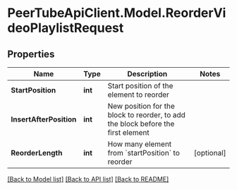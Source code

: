 # PeerTubeApiClient.Model.ReorderVideoPlaylistRequest

## Properties

Name | Type | Description | Notes
------------ | ------------- | ------------- | -------------
**StartPosition** | **int** | Start position of the element to reorder | 
**InsertAfterPosition** | **int** | New position for the block to reorder, to add the block before the first element | 
**ReorderLength** | **int** | How many element from &#x60;startPosition&#x60; to reorder | [optional] 

[[Back to Model list]](../README.md#documentation-for-models) [[Back to API list]](../README.md#documentation-for-api-endpoints) [[Back to README]](../README.md)

